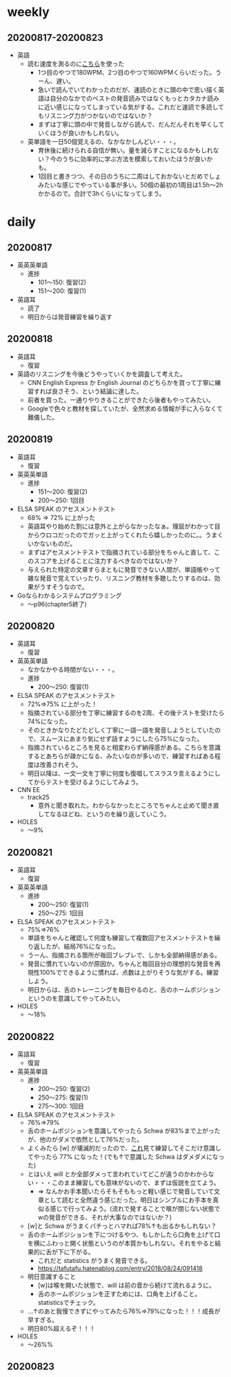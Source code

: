 # weekly
## 20200817-20200823
* 英語
  * 読む速度を測るのに[こちら](https://college.cengage.com/collegesurvival/watkins/learning_companion/1e/students/timed_reading.html)を使った
    * 1つ目のやつで180WPM、2つ目のやつで160WPMくらいだった。うーん、遅い。
    * 急いで読んでいてわかったのだが、速読のときに頭の中で思い描く英語は自分のなかでのベストの発音読みではなくもっとカタカナ読みに近い感じになってしまっている気がする。これだと速読で多読してもリスニング力がつかないのではないか？
    * まずは丁寧に頭の中で発音しながら読んで、だんだんそれを早くしていくほうが良いかもしれない。
  * 英単語を一日50個覚えるの、なかなかしんどい・・・。
    * 育休後に続けられる自信が無い。量を減らすことになるかもしれない？今のうちに効率的に学ぶ方法を模索しておいたほうが良いかも。
    * 1回目と書きつつ、その日のうちに二周はしておかないとだめでしょみたいな感じでやっている事が多い。50個の最初の1周目は1.5h〜2hかかるので。合計で3hくらいになってしまう。

# daily
## 20200817
* 英英英単語
  * 進捗
    * 101〜150: 復習(2)
    * 151〜200: 復習(1)
* 英語耳
  * 読了
  * 明日からは発音練習を繰り返す

## 20200818
* 英語耳
  * 復習
* 英語のリスニングを今後どうやっていくかを調査して考えた。
  * CNN English Express か English Journal のどちらかを買って丁寧に練習すれば良さそう、という結論に達した。
  * 前者を買った。一通りやりきることができたら後者もやってみたい。
  * Googleで色々と教材を探していたが、全然求める情報が手に入らなくて難儀した。

## 20200819
* 英語耳
  * 復習
* 英英英単語
  * 進捗
    * 151〜200: 復習(2)
    * 200〜250: 1回目
* ELSA SPEAK のアセスメントテスト
  * 68% => 72% に上がった
  * 英語耳やり始めた割には意外と上がらなかったなぁ。理屈がわかって目からウロコだったのでガッと上がってくれたら嬉しかったのに。。うまくいかないものだ。
  * まずはアセスメントテストで指摘されている部分をちゃんと直して、このスコアを上げることに注力するべきなのではないか？
  * 与えられた特定の文章すらまともに発音できない人間が、単語帳やって雑な発音で覚えていったり、リスニング教材を多聴したりするのは、効果がうすそうなので。
* Goならわかるシステムプログラミング
  * 〜p96(chapter5終了)


## 20200820
* 英語耳
  * 復習
* 英英英単語
  * なかなかやる時間がない・・・。
  * 進捗
    * 200〜250: 復習(1)
* ELSA SPEAK のアセスメントテスト
  * 72%=>75% に上がった！
  * 指摘されている部分を丁寧に練習するのを2周、その後テストを受けたら74%になった。
  * そのときかなりたどたどしく丁寧に一語一語を発音しようとしていたので、スムースにあまり気にせず話すようにしたら75%になった。
  * 指摘されているところを見ると相変わらず納得感がある。こちらを意識するとあちらが疎かになる、みたいなのが多いので、練習すればある程度は改善されそう。
  * 明日以降は、一文一文を丁寧に何度も復唱してスラスラ言えるようにしてからテストを受けるようにしてみよう。
* CNN EE
  * track25
    * 意外と聞き取れた。わからなかったところでちゃんと止めて聞き直してなるほどね、というのを繰り返していこう。
* HOLES
  * 〜9%


## 20200821
* 英語耳
  * 復習
* 英英英単語
  * 進捗
    * 200〜250: 復習(1)
    * 250〜275: 1回目
* ELSA SPEAK のアセスメントテスト
  * 75%=>76%
  * 単語をちゃんと確認して何度も練習して複数回アセスメントテストを繰り返したが、結局76%になった。
  * うーん、指摘される箇所が毎回ブレブレで、しかも全部納得感がある。
  * 発音に慣れていないのが原因か。ちゃんと毎回自分の理想的な発音を再現性100%でできるように慣れば、点数は上がりそうな気がする。練習しよう。
  * 明日からは、舌のトレーニングを毎日やるのと、舌のホームポジションというのを意識してやってみたい。
* HOLES
  * 〜18%

## 20200822
* 英語耳
  * 復習
* 英英英単語
  * 進捗
    * 200〜250: 復習(2)
    * 250〜275: 復習(1)
    * 275〜300: 1回目
* ELSA SPEAK のアセスメントテスト
  * 76%=>79%
  * 舌のホームポジションを意識してやったら Schwa が83%まで上がったが、他のがダメで依然として76%だった。
  * よくみたら [w] が壊滅的だったので、[これ](https://www.youtube.com/watch?v=fkiZVNDHCjA)見て練習してそこだけ意識してやったら 77% になった！(でも↑で意識した Schwa はダメダメになった)
  * とはいえ will とか全部ダメって言われていてどこが違うのかわからない・・・このまま練習しても意味がないので、まずは仮説を立てよう。
    * => なんかお手本聞いたらそもそももっと軽い感じで発音していて文章として読むと全然違う感じだった。明日はシンプルにお手本を真似る感じで行ってみよう。(流れで発することで喉が閉じない状態でwの発音ができる、それが大事なのではないか？)
  * [w]と Schwa がうまくバチっとハマれば78%↑も出るかもしれない？
  * 舌のホームポジションを下につけるやつ、もしかしたら口角を上げて口を横にふわっと開く状態というのが本質かもしれない。それをやると結果的に舌が下に下がる。
    * これだと statistics がうまく発音できる。
    * https://tafutafu.hatenablog.com/entry/2018/08/24/091418
  * 明日意識すること
    * [w]は喉を開いた状態で、will は前の音から続けて流れるように。
    * 舌のホームポジションを正すためには、口角を上げること。statisticsでチェック。
  * ...↑のあと我慢できずにやってみたら76%=>79%になった！！！成長が早すぎる。
  * 明日80%超えるぞ！！！
* HOLES
  * 〜26%%

## 20200823

